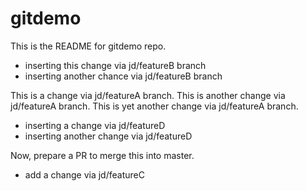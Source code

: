 # gitdemo

This is the README for gitdemo repo.

- inserting this change via jd/featureB branch
- inserting another chance via jd/featureB branch

This is a change via jd/featureA branch.
This is another change via jd/featureA branch.
This is yet another change via jd/featureA branch.

- inserting a change via jd/featureD
- inserting another change via jd/featureD

Now, prepare a PR to merge this into master.

- add a change via jd/featureC


